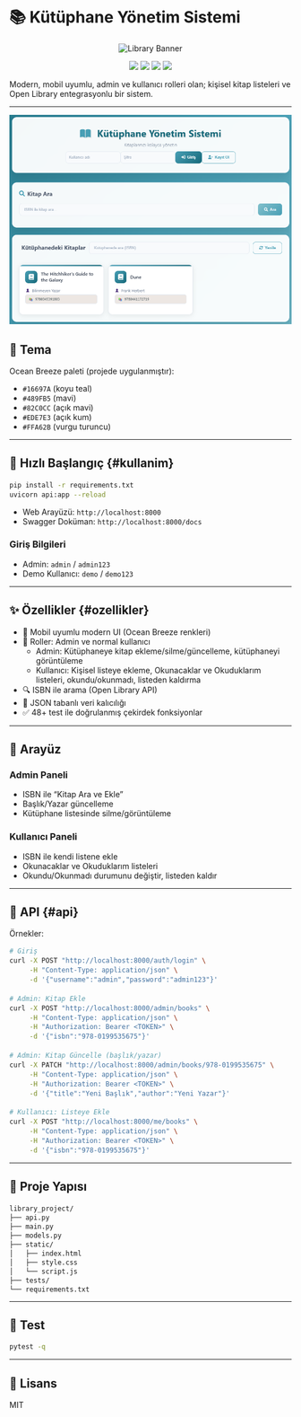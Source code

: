 # 📚 Kütüphane Yönetim Sistemi

<p align="center">
  <img src="https://dummyimage.com/1200x300/16697A/FFFFFF&text=K%C3%BCt%C3%BCphane+Y%C3%B6netim+Sistemi" alt="Library Banner" />
</p>

<p align="center">
  <a href="#kurulum"><img src="https://img.shields.io/badge/Kurulum-Kolay-489FB5?style=for-the-badge" /></a>
  <a href="#ozellikler"><img src="https://img.shields.io/badge/%C3%96zellikler-Zengin-82C0CC?style=for-the-badge" /></a>
  <a href="#kullanim"><img src="https://img.shields.io/badge/Kullan%C4%B1m-H%C4%B1zl%C4%B1-FFA62B?style=for-the-badge" /></a>
  <a href="#api"><img src="https://img.shields.io/badge/API-FastAPI-16697A?style=for-the-badge" /></a>
</p>

Modern, mobil uyumlu, admin ve kullanıcı rolleri olan; kişisel kitap listeleri ve Open Library entegrasyonlu bir sistem.

---
<p align="center">
  <img src="welcome.png" alt="Kütüphane Yönetim Sistemi Arayüzü" width="900">
</p>

## 🎨 Tema
Ocean Breeze paleti (projede uygulanmıştır):
- `#16697A` (koyu teal)
- `#489FB5` (mavi)
- `#82C0CC` (açık mavi)
- `#EDE7E3` (açık kum)
- `#FFA62B` (vurgu turuncu)

---

## 🚀 Hızlı Başlangıç {#kullanim}
```bash
pip install -r requirements.txt
uvicorn api:app --reload
```
- Web Arayüzü: `http://localhost:8000`
- Swagger Doküman: `http://localhost:8000/docs`

### Giriş Bilgileri
- Admin: `admin` / `admin123`
- Demo Kullanıcı: `demo` / `demo123`

---

## ✨ Özellikler {#ozellikler}
- 📱 Mobil uyumlu modern UI (Ocean Breeze renkleri)
- 👤 Roller: Admin ve normal kullanıcı
  - Admin: Kütüphaneye kitap ekleme/silme/güncelleme, kütüphaneyi görüntüleme
  - Kullanıcı: Kişisel listeye ekleme, Okunacaklar ve Okuduklarım listeleri, okundu/okunmadı, listeden kaldırma
- 🔍 ISBN ile arama (Open Library API)
- 💾 JSON tabanlı veri kalıcılığı
- ✅ 48+ test ile doğrulanmış çekirdek fonksiyonlar

---

## 🧭 Arayüz

### Admin Paneli
- ISBN ile “Kitap Ara ve Ekle”
- Başlık/Yazar güncelleme
- Kütüphane listesinde silme/görüntüleme

### Kullanıcı Paneli
- ISBN ile kendi listene ekle
- Okunacaklar ve Okuduklarım listeleri
- Okundu/Okunmadı durumunu değiştir, listeden kaldır

---

## 🔌 API {#api}
Örnekler:
```bash
# Giriş
curl -X POST "http://localhost:8000/auth/login" \
     -H "Content-Type: application/json" \
     -d '{"username":"admin","password":"admin123"}'

# Admin: Kitap Ekle
curl -X POST "http://localhost:8000/admin/books" \
     -H "Content-Type: application/json" \
     -H "Authorization: Bearer <TOKEN>" \
     -d '{"isbn":"978-0199535675"}'

# Admin: Kitap Güncelle (başlık/yazar)
curl -X PATCH "http://localhost:8000/admin/books/978-0199535675" \
     -H "Content-Type: application/json" \
     -H "Authorization: Bearer <TOKEN>" \
     -d '{"title":"Yeni Başlık","author":"Yeni Yazar"}'

# Kullanıcı: Listeye Ekle
curl -X POST "http://localhost:8000/me/books" \
     -H "Content-Type: application/json" \
     -H "Authorization: Bearer <TOKEN>" \
     -d '{"isbn":"978-0199535675"}'
```
---

## 📁 Proje Yapısı
```
library_project/
├── api.py
├── main.py
├── models.py
├── static/
│   ├── index.html
│   ├── style.css
│   └── script.js
├── tests/
└── requirements.txt
```

---

## 🧪 Test
```bash
pytest -q
```

---

## 📜 Lisans
MIT
